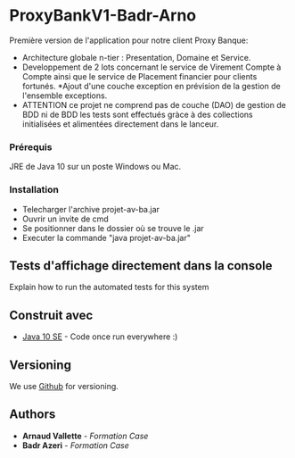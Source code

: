 # ProxyBankV1-Badr-Arno

Première version de l'application pour notre client Proxy Banque:
* Architecture globale n-tier : Presentation, Domaine et Service.
* Developpement de 2 lots concernant le service de Virement Compte à Compte
ainsi que le service de Placement financier pour clients fortunés.
*Ajout d'une couche exception en prévision de la gestion de l'ensemble exceptions.
* ATTENTION ce projet ne comprend pas de couche (DAO) de gestion de BDD ni de BDD
les tests sont effectués gràce à des collections initialisées et alimentées directement dans
le lanceur.

### Prérequis

JRE de Java 10 sur un poste Windows ou Mac.

### Installation

* Telecharger l'archive projet-av-ba.jar
* Ouvrir un invite de cmd
* Se positionner dans le dossier où se trouve le .jar
* Executer la commande "java projet-av-ba.jar"


## Tests d'affichage directement dans la console

Explain how to run the automated tests for this system


## Construit avec

* [Java 10 SE](https://docs.oracle.com/javase/10/) - Code once run everywhere :)


## Versioning

We use [Github](https://github.com/) for versioning.

## Authors
* **Arnaud Vallette** - *Formation Case*
* **Badr Azeri** - *Formation Case*

